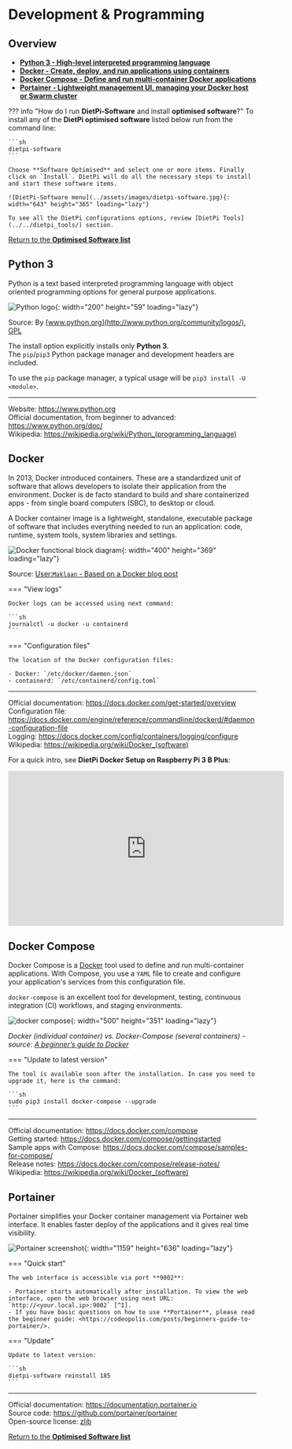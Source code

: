 # Development & Programming

## Overview

- [**Python 3 - High-level interpreted programming language**](#python-3)
- [**Docker -  Create, deploy, and run applications using containers**](#docker)
- [**Docker Compose - Define and run multi-container Docker applications**](#docker-compose)
- [**Portainer - Lightweight management UI, managing your Docker host or Swarm cluster**](#portainer)

??? info "How do I run **DietPi-Software** and install **optimised software**?"
    To install any of the **DietPi optimised software** listed below run from the command line:

    ```sh
    dietpi-software
    ```

    Choose **Software Optimised** and select one or more items. Finally click on `Install`. DietPi will do all the necessary steps to install and start these software items.

    ![DietPi-Software menu](../assets/images/dietpi-software.jpg){: width="643" height="365" loading="lazy"}

    To see all the DietPi configurations options, review [DietPi Tools](../../dietpi_tools/) section.

[Return to the **Optimised Software list**](../../software/)

## Python 3

Python is a text based interpreted programming language with object oriented programming options for general purpose applications.  

![Python logo](../assets/images/dietpi-software-programming-pythonlogo.png){: width="200" height="59" loading="lazy"}

Source: By [www.python.org](http://www.python.org/community/logos/), [GPL](https://commons.wikimedia.org/w/index.php?curid=34991637)

The install option explicitly installs only **Python 3**.  
The `pip`/`pip3` Python package manager and development headers are included.

To use the `pip` package manager, a typical usage will be `pip3 install -U <module>`.

***

Website: <https://www.python.org>  
Official documentation, from beginner to advanced: <https://www.python.org/doc/>  
Wikipedia: <https://wikipedia.org/wiki/Python_(programming_language)>

## Docker

In 2013, Docker introduced containers. These are a standardized unit of software that allows developers to isolate their application from the environment. Docker is de facto standard to build and share containerized apps - from single board computers (SBC), to desktop or cloud.

A Docker container image is a lightweight, standalone, executable package of software that includes everything needed to run an application: code, runtime, system tools, system libraries and settings.

<!-- ![Docker logo](../assets/images/dietpi-software-programming-docker1.svg){: width="200" height="???" loading="lazy"}  -->
![Docker functional block diagram](../assets/images/dietpi-software-programming-docker2.svg){: width="400" height="369" loading="lazy"}

Source: [User:`Maklaan` - Based on a Docker blog post](https://commons.wikimedia.org/w/index.php?curid=37965701)

=== "View logs"

    Docker logs can be accessed using next command:

    ```sh
    journalctl -u docker -u containerd
    ```

=== "Configuration files"

    The location of the Docker configuration files:

    - Docker: `/etc/docker/daemon.json`
    - containerd: `/etc/containerd/config.toml`

***

Official documentation: <https://docs.docker.com/get-started/overview>  
Configuration file: <https://docs.docker.com/engine/reference/commandline/dockerd/#daemon-configuration-file>  
Logging: <https://docs.docker.com/config/containers/logging/configure>  
Wikipedia: <https://wikipedia.org/wiki/Docker_(software)>

For a quick intro, see **DietPi Docker Setup on Raspberry Pi 3 B Plus**:

<iframe src="https://www.youtube-nocookie.com/embed/y_VfLOGm5nA?rel=0" frameborder="0" allow="fullscreen" width="560" height="315" loading="lazy"></iframe>

## Docker Compose

Docker Compose is a [Docker](#docker) tool used to define and run multi-container applications. With Compose, you use a `YAML` file to create and configure your application's services from this configuration file.

`docker-compose` is an excellent tool for development, testing, continuous integration (CI) workflows, and staging environments.

<!-- ![Docker Compose logo](https://raw.githubusercontent.com/docker/compose/master/logo.png) -->
![docker compose](../assets/images/dietpi-docker-compose.png){: width="500" height="351" loading="lazy"}

_Docker (individual container) vs. Docker-Compose (several containers) - source: [A beginner’s guide to Docker](https://www.freecodecamp.org/news/a-beginners-guide-to-docker-how-to-create-a-client-server-side-with-docker-compose-12c8cf0ae0aa/)_

=== "Update to latest version"

    The tool is available soon after the installation. In case you need to upgrade it, here is the command:

    ```sh
    sudo pip3 install docker-compose --upgrade
    ```

***

Official documentation: <https://docs.docker.com/compose>  
Getting started: <https://docs.docker.com/compose/gettingstarted>  
Sample apps with Compose: <https://docs.docker.com/compose/samples-for-compose/>  
Release notes: <https://docs.docker.com/compose/release-notes/>  
Wikipedia: <https://wikipedia.org/wiki/Docker_(software)>

## Portainer

Portainer simplifies your Docker container management via Portainer web interface. It enables faster deploy of the applications and it gives real time visibility.

![Portainer screenshot](../assets/images/dietpi-software-portainer.jpg){: width="1159" height="636" loading="lazy"}

=== "Quick start"

    The web interface is accessible via port **9002**:

    - Portainer starts automatically after installation. To view the web interface, open the web browser using next URL: `http://<your.local.ip>:9002` [^1].
    - If you have basic questions on how to use **Portainer**, please read the beginner guide: <https://codeopolis.com/posts/beginners-guide-to-portainer/>.

=== "Update"

    Update to latest version:

    ```sh
    dietpi-software reinstall 185
    ```

***

Official documentation: <https://documentation.portainer.io>  
Source code: <https://github.com/portainer/portainer>  
Open-source license: [zlib](https://github.com/portainer/portainer/blob/develop/LICENSE)

[Return to the **Optimised Software list**](../../software/)

[^1]:
    [Logitech Media Server](../media/#logitech-media-server) already listened to port `9000`, and this is why **Portainer** has been configured to start using port `9002`. For more details on the implementation Portainer in DietPi see the GitHub task: <https://github.com/MichaIng/DietPi/pull/3933>
